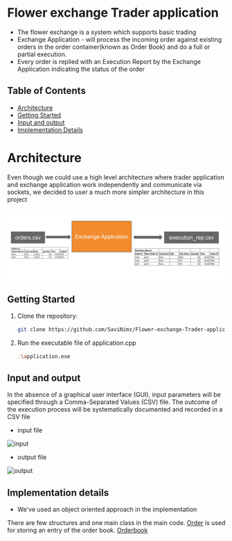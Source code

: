 # Flower exchange Trader application

- The flower exchange is a system which
supports basic trading
-  Exchange Application - will process the incoming order against existing orders in the 
order container(known as Order Book) and do a full or partial execution.
- Every order is replied with an Execution Report by the Exchange Application indicating the status of the order

## Table of Contents

- [Architecture](#Architecture)
- [Getting Started](#getting-started)
- [Input and output](#input-and-output)
- [Implementation Details](#Implementation-details)


# Architecture

Even though we could use a high level architecture where trader application and exchange application work independently and communicate via sockets, we decided to user a much more simpler architecture in this project

![Architecture](images/architecture.png)


## Getting Started

1. Clone the repository:

   ```bash
   git clone https://github.com/SaviNimz/Flower-exchange-Trader-application.git

2. Run the executable file of application.cpp
    ```bash
    .\application.exe 

## Input and output

In the absence of a graphical user interface (GUI), input parameters will be specified through a Comma-Separated Values (CSV) file. The outcome of the execution process will be systematically documented and recorded in a CSV file

- input file

![input](images/orders%20csv.png)

- output file

![output](images/execution%20rep%20csv.png)


## Implementation details 


- We've used an object oriented approach in the implementation

There are few structures and one main class in the main code. [Order](application.cpp#L17-L45) is used for storing an entry of the order book. [Orderbook](applicaton.cpp#L77-257)




